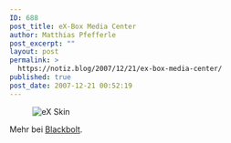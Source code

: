 ```yaml
---
ID: 688
post_title: eX-Box Media Center
author: Matthias Pfefferle
post_excerpt: ""
layout: post
permalink: >
  https://notiz.blog/2007/12/21/ex-box-media-center/
published: true
post_date: 2007-12-21 00:52:19
---
```

<!-- wp:image {"align":"center"} -->
<figure class="wp-block-image aligncenter"><img src="https://notiz.blog/wp-content/uploads/2007/12/ex-skin.jpg" alt="eX Skin" /></figure>
<!-- /wp:image -->

<!-- wp:paragraph -->
<p>Mehr bei <a href="http://blackbolt.x-scene.com/index.php?post=1198179399">Blackbolt</a>.</p>
<!-- /wp:paragraph -->